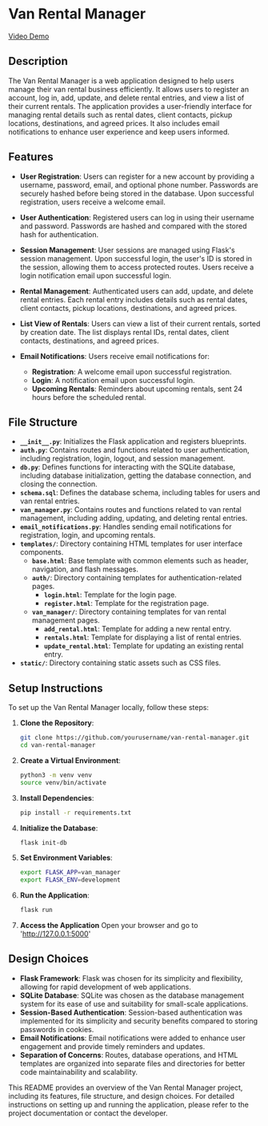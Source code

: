 # Van Rental Manager

[Video Demo](https://youtu.be/0fAPKbj8aN0) <!-- Replace with your video demo URL -->

## Description

The Van Rental Manager is a web application designed to help users manage their van rental business efficiently. It allows users to register an account, log in, add, update, and delete rental entries, and view a list of their current rentals. The application provides a user-friendly interface for managing rental details such as rental dates, client contacts, pickup locations, destinations, and agreed prices. It also includes email notifications to enhance user experience and keep users informed.

## Features

- **User Registration**: Users can register for a new account by providing a username, password, email, and optional phone number. Passwords are securely hashed before being stored in the database. Upon successful registration, users receive a welcome email.

- **User Authentication**: Registered users can log in using their username and password. Passwords are hashed and compared with the stored hash for authentication.

- **Session Management**: User sessions are managed using Flask's session management. Upon successful login, the user's ID is stored in the session, allowing them to access protected routes. Users receive a login notification email upon successful login.

- **Rental Management**: Authenticated users can add, update, and delete rental entries. Each rental entry includes details such as rental dates, client contacts, pickup locations, destinations, and agreed prices.

- **List View of Rentals**: Users can view a list of their current rentals, sorted by creation date. The list displays rental IDs, rental dates, client contacts, destinations, and agreed prices.

- **Email Notifications**: Users receive email notifications for:
  - **Registration**: A welcome email upon successful registration.
  - **Login**: A notification email upon successful login.
  - **Upcoming Rentals**: Reminders about upcoming rentals, sent 24 hours before the scheduled rental.

## File Structure

- **`__init__.py`**: Initializes the Flask application and registers blueprints.
- **`auth.py`**: Contains routes and functions related to user authentication, including registration, login, logout, and session management.
- **`db.py`**: Defines functions for interacting with the SQLite database, including database initialization, getting the database connection, and closing the connection.
- **`schema.sql`**: Defines the database schema, including tables for users and van rental entries.
- **`van_manager.py`**: Contains routes and functions related to van rental management, including adding, updating, and deleting rental entries.
- **`email_notifications.py`**: Handles sending email notifications for registration, login, and upcoming rentals.
- **`templates/`**: Directory containing HTML templates for user interface components.
  - **`base.html`**: Base template with common elements such as header, navigation, and flash messages.
  - **`auth/`**: Directory containing templates for authentication-related pages.
    - **`login.html`**: Template for the login page.
    - **`register.html`**: Template for the registration page.
  - **`van_manager/`**: Directory containing templates for van rental management pages.
    - **`add_rental.html`**: Template for adding a new rental entry.
    - **`rentals.html`**: Template for displaying a list of rental entries.
    - **`update_rental.html`**: Template for updating an existing rental entry.
- **`static/`**: Directory containing static assets such as CSS files.

## Setup Instructions

To set up the Van Rental Manager locally, follow these steps:

1. **Clone the Repository**: 
   ```bash
   git clone https://github.com/yourusername/van-rental-manager.git
   cd van-rental-manager

2. **Create a Virtual Environment**:
    ```bash
    python3 -m venv venv
    source venv/bin/activate

3. **Install Dependencies**:
    ```bash
    pip install -r requirements.txt

4. **Initialize the Database**:
    ```bash
    flask init-db

5. **Set Environment Variables**:
    ```bash
    export FLASK_APP=van_manager
    export FLASK_ENV=development

6. **Run the Application**:
    ```bash
    flask run

7. **Access the Application**
    Open your browser and go to 'http://127.0.0.1:5000'


  ## Design Choices

- **Flask Framework**: Flask was chosen for its simplicity and flexibility, allowing for rapid development of web applications.
- **SQLite Database**: SQLite was chosen as the database management system for its ease of use and suitability for small-scale applications.
- **Session-Based Authentication**: Session-based authentication was implemented for its simplicity and security benefits compared to storing passwords in cookies.
- **Email Notifications**: Email notifications were added to enhance user engagement and provide timely reminders and updates.
- **Separation of Concerns**: Routes, database operations, and HTML templates are organized into separate files and directories for better code maintainability and scalability.

This README provides an overview of the Van Rental Manager project, including its features, file structure, and design choices. For detailed instructions on setting up and running the application, please refer to the project documentation or contact the developer.